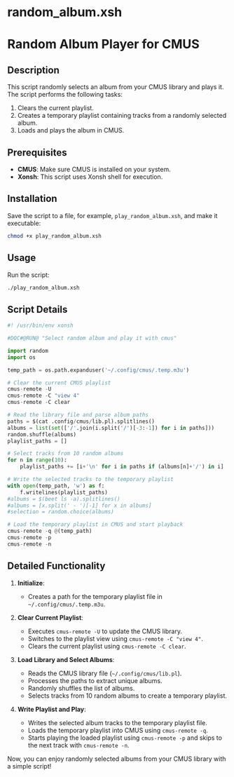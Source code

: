 # random_album.xsh

# Random Album Player for CMUS

## Description

This script randomly selects an album from your CMUS library and plays it. The script performs the following tasks:

1. Clears the current playlist.
2. Creates a temporary playlist containing tracks from a randomly selected album.
3. Loads and plays the album in CMUS.

## Prerequisites

- **CMUS**: Make sure CMUS is installed on your system.
- **Xonsh**: This script uses Xonsh shell for execution.

## Installation

Save the script to a file, for example, `play_random_album.xsh`, and make it executable:

```bash
chmod +x play_random_album.xsh
```

## Usage

Run the script:

```bash
./play_random_album.xsh
```

## Script Details

```python
#! /usr/bin/env xonsh

#DOC#@RUN@ "Select random album and play it with cmus"

import random
import os

temp_path = os.path.expanduser('~/.config/cmus/.temp.m3u') 

# Clear the current CMUS playlist
cmus-remote -U
cmus-remote -C "view 4"
cmus-remote -C clear

# Read the library file and parse album paths
paths = $(cat .config/cmus/lib.pl).splitlines()
albums = list(set(['/'.join(i.split('/')[-3:-1]) for i in paths]))
random.shuffle(albums)
playlist_paths = []

# Select tracks from 10 random albums
for n in range(10):
    playlist_paths += [i+'\n' for i in paths if (albums[n]+'/') in i]

# Write the selected tracks to the temporary playlist
with open(temp_path, 'w') as f:
    f.writelines(playlist_paths)
#albums = $(beet ls -a).splitlines()
#albums = [x.split(' - ')[-1] for x in albums]
#selection = random.choice(albums)

# Load the temporary playlist in CMUS and start playback
cmus-remote -q @(temp_path)
cmus-remote -p
cmus-remote -n
```

## Detailed Functionality

1. **Initialize**:
   - Creates a path for the temporary playlist file in `~/.config/cmus/.temp.m3u`.

2. **Clear Current Playlist**:
   - Executes `cmus-remote -U` to update the CMUS library.
   - Switches to the playlist view using `cmus-remote -C "view 4"`.
   - Clears the current playlist using `cmus-remote -C clear`.

3. **Load Library and Select Albums**:
   - Reads the CMUS library file (`~/.config/cmus/lib.pl`).
   - Processes the paths to extract unique albums.
   - Randomly shuffles the list of albums.
   - Selects tracks from 10 random albums to create a temporary playlist.

4. **Write Playlist and Play**:
   - Writes the selected album tracks to the temporary playlist file.
   - Loads the temporary playlist into CMUS using `cmus-remote -q`.
   - Starts playing the loaded playlist using `cmus-remote -p` and skips to the next track with `cmus-remote -n`.

Now, you can enjoy randomly selected albums from your CMUS library with a simple script!